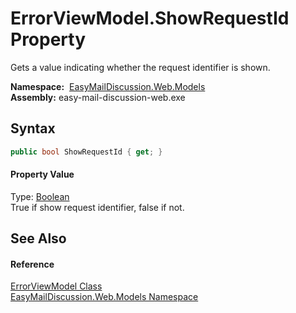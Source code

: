 ErrorViewModel.ShowRequestId Property
=====================================
Gets a value indicating whether the request identifier is shown.

  **Namespace:**  [EasyMailDiscussion.Web.Models][1]  
  **Assembly:** easy-mail-discussion-web.exe

Syntax
------

```csharp
public bool ShowRequestId { get; }
```

#### Property Value
Type: [Boolean][2]  
 True if show request identifier, false if not. 

See Also
--------

#### Reference
[ErrorViewModel Class][3]  
[EasyMailDiscussion.Web.Models Namespace][1]  

[1]: ../README.md
[2]: https://docs.microsoft.com/dotnet/api/system.boolean
[3]: README.md